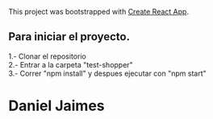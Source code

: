This project was bootstrapped with [Create React App](https://github.com/facebook/create-react-app).

## Para iniciar el proyecto.

1.- Clonar el repositorio<br />
2.- Entrar a la carpeta "test-shopper"<br />
3.- Correr "npm install" y despues ejecutar con "npm start"

# Daniel Jaimes
